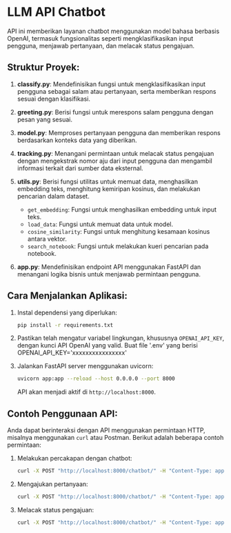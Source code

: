 # LLM API Chatbot

API ini memberikan layanan chatbot menggunakan model bahasa berbasis OpenAI, termasuk fungsionalitas seperti mengklasifikasikan input pengguna, menjawab pertanyaan, dan melacak status pengajuan.

## Struktur Proyek:

1. **classify.py**: Mendefinisikan fungsi untuk mengklasifikasikan input pengguna sebagai salam atau pertanyaan, serta memberikan respons sesuai dengan klasifikasi.
   
2. **greeting.py**: Berisi fungsi untuk merespons salam pengguna dengan pesan yang sesuai.
   
3. **model.py**: Memproses pertanyaan pengguna dan memberikan respons berdasarkan konteks data yang diberikan.
   
4. **tracking.py**: Menangani permintaan untuk melacak status pengajuan dengan mengekstrak nomor aju dari input pengguna dan mengambil informasi terkait dari sumber data eksternal.
   
5. **utils.py**: Berisi fungsi utilitas untuk memuat data, menghasilkan embedding teks, menghitung kemiripan kosinus, dan melakukan pencarian dalam dataset.
    - `get_embedding`: Fungsi untuk menghasilkan embedding untuk input teks.
    - `load_data`: Fungsi untuk memuat data untuk model.
    - `cosine_similarity`: Fungsi untuk menghitung kesamaan kosinus antara vektor.
    - `search_notebook`: Fungsi untuk melakukan kueri pencarian pada notebook.
    
6. **app.py**: Mendefinisikan endpoint API menggunakan FastAPI dan menangani logika bisnis untuk menjawab permintaan pengguna.

## Cara Menjalankan Aplikasi:

1. Instal dependensi yang diperlukan:
   ```bash
   pip install -r requirements.txt
   ```

2. Pastikan telah mengatur variabel lingkungan, khususnya `OPENAI_API_KEY`, dengan kunci API OpenAI yang valid.
    Buat file '.env' yang berisi OPENAI_API_KEY='xxxxxxxxxxxxxxxx'

3. Jalankan FastAPI server menggunakan uvicorn:
   ```bash
   uvicorn app:app --reload --host 0.0.0.0 --port 8000
   ```
   API akan menjadi aktif di `http://localhost:8000`.

## Contoh Penggunaan API:

Anda dapat berinteraksi dengan API menggunakan permintaan HTTP, misalnya menggunakan `curl` atau Postman. Berikut adalah beberapa contoh permintaan:

1. Melakukan percakapan dengan chatbot:
   ```bash
   curl -X POST "http://localhost:8000/chatbot/" -H "Content-Type: application/json" -d '{"text": "Halo"}'
   ```

2. Mengajukan pertanyaan:
   ```bash
   curl -X POST "http://localhost:8000/chatbot/" -H "Content-Type: application/json" -d '{"text": "Apa itu PIB?"}'
   ```

3. Melacak status pengajuan:
   ```bash
   curl -X POST "http://localhost:8000/chatbot/" -H "Content-Type: application/json" -d '{"text": "Status pengajuan 00009001061720231212991201"}'
   ```